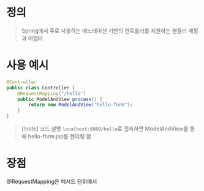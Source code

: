 # 정의

> Spring에서 주로 사용하는 애노테이션 기반의 컨트롤러를 지원하는 핸들러 매핑과 어댑터

# 사용 예시
```java
@Controller
public class Controller {
	@RequestMapping("/hello")
    public ModelAndView process() {
        return new ModelAndView("hello-form");
    }
}
```
>[!note] 코드 설명
>`localhost:8080/hello`로 접속하면 ModelAndView를 통해 hello-form.jsp를 렌더링 함

# 장점
@RequestMapping은 메서드 단위에서 